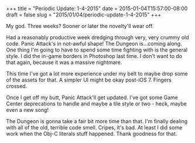 +++
title = "Periodic Update: 1-4-2015"
date = 2015-01-04T15:57:00-08:00
draft = false
slug = "2015/01/04/periodic-update-1-4-2015"
+++

My god.  Three weeks?  Sooner or later the novelty'll wear off.

Had a reasonably productive week dredging through very, very crummy old code.  Panic Attack's in not-awful shape!  The Dungeon is...coming along.  One thing I'm going to have to spend some time fighting with is the general style.  I did the in-game borders in Photoshop last time.  I don't want to do that again, because it was a massive nightmare.

This time I've got a lot more experience under my belt to maybe drop some of the assets for that.  A simpler UI might be okay post-iOS 7.  Fingers crossed.

Once I get off my butt, Panic Attack'll get updated.  I've got some Game Center deprecations to handle and maybe a tile style or two - heck, maybe even a new song!

The Dungeon is gonna take a fair bit more time than that.  I'm finally dealing with all of the old, terrible code smell.  Cripes, it's bad.  At least I did some work when the Obj-C literals stuff happened.  Thank goodness for that.